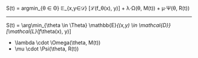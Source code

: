 S(t) = argmin_{θ ∈ Θ} 𝔼_{x,y∈𝒟} [ℒ(f_θ(x), y)] + λ⋅Ω(θ, M(t)) + μ⋅Ψ(θ, R(t))

---

S(t) = \arg\min_{\theta \in \Theta} \mathbb{E}_{(x,y) \in \mathcal{D}} [\mathcal{L}(f_\theta(x), y)] 
+ \lambda \cdot \Omega(\theta, M(t)) 
+ \mu \cdot \Psi(\theta, R(t))